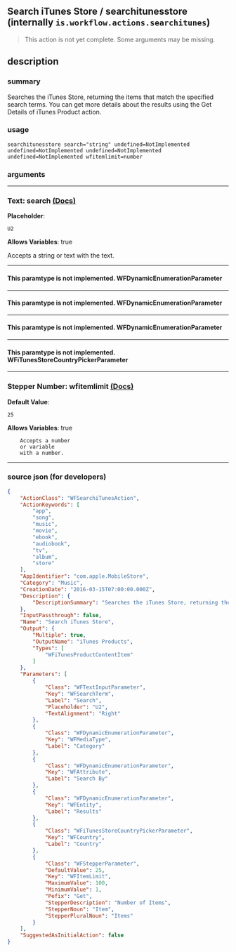 
## Search iTunes Store / searchitunesstore (internally `is.workflow.actions.searchitunes`)

> This action is not yet complete. Some arguments may be missing.


## description

### summary

Searches the iTunes Store, returning the items that match the specified search terms. You can get more details about the results using the Get Details of iTunes Product action.


### usage
```
searchitunesstore search="string" undefined=NotImplemented undefined=NotImplemented undefined=NotImplemented undefined=NotImplemented wfitemlimit=number
```

### arguments

---

### Text: search [(Docs)](https://pfgithub.github.io/shortcutslang/gettingstarted#text-field)
**Placeholder**:
```
U2
```
**Allows Variables**: true



Accepts a string 
or text
with the text.

---

#### This paramtype is not implemented. WFDynamicEnumerationParameter

---

#### This paramtype is not implemented. WFDynamicEnumerationParameter

---

#### This paramtype is not implemented. WFDynamicEnumerationParameter

---

#### This paramtype is not implemented. WFiTunesStoreCountryPickerParameter

---

### Stepper Number: wfitemlimit [(Docs)](https://pfgithub.github.io/shortcutslang/gettingstarted#stepper-number-fields)
**Default Value**:
```
25
```
**Allows Variables**: true



		Accepts a number 
		or variable
		with a number.

---

### source json (for developers)

```json
{
	"ActionClass": "WFSearchiTunesAction",
	"ActionKeywords": [
		"app",
		"song",
		"music",
		"movie",
		"ebook",
		"audiobook",
		"tv",
		"album",
		"store"
	],
	"AppIdentifier": "com.apple.MobileStore",
	"Category": "Music",
	"CreationDate": "2016-03-15T07:00:00.000Z",
	"Description": {
		"DescriptionSummary": "Searches the iTunes Store, returning the items that match the specified search terms. You can get more details about the results using the Get Details of iTunes Product action."
	},
	"InputPassthrough": false,
	"Name": "Search iTunes Store",
	"Output": {
		"Multiple": true,
		"OutputName": "iTunes Products",
		"Types": [
			"WFiTunesProductContentItem"
		]
	},
	"Parameters": [
		{
			"Class": "WFTextInputParameter",
			"Key": "WFSearchTerm",
			"Label": "Search",
			"Placeholder": "U2",
			"TextAlignment": "Right"
		},
		{
			"Class": "WFDynamicEnumerationParameter",
			"Key": "WFMediaType",
			"Label": "Category"
		},
		{
			"Class": "WFDynamicEnumerationParameter",
			"Key": "WFAttribute",
			"Label": "Search By"
		},
		{
			"Class": "WFDynamicEnumerationParameter",
			"Key": "WFEntity",
			"Label": "Results"
		},
		{
			"Class": "WFiTunesStoreCountryPickerParameter",
			"Key": "WFCountry",
			"Label": "Country"
		},
		{
			"Class": "WFStepperParameter",
			"DefaultValue": 25,
			"Key": "WFItemLimit",
			"MaximumValue": 100,
			"MinimumValue": 1,
			"Pefix": "Get",
			"StepperDescription": "Number of Items",
			"StepperNoun": "Item",
			"StepperPluralNoun": "Items"
		}
	],
	"SuggestedAsInitialAction": false
}
```
